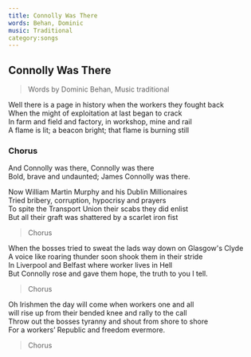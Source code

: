 ```yaml
---
title: Connolly Was There
words: Behan, Dominic
music: Traditional
category:songs
---
```


## Connolly Was There

> Words by Dominic Behan, Music traditional

Well there is a page in history when the workers they fought back  
When the might of exploitation at last began to crack  
In farm and field and factory, in workshop, mine and rail  
A flame is lit; a beacon bright; that flame is burning still

### Chorus

And Connolly was there, Connolly was there  
Bold, brave and undaunted; James Connolly was there.

Now William Martin Murphy and his Dublin Millionaires  
Tried bribery, corruption, hypocrisy and prayers  
To spite the Transport Union their scabs they did enlist  
But all their graft was shattered by a scarlet iron fist

> Chorus

When the bosses tried to sweat the lads way down on Glasgow's Clyde  
A voice like roaring thunder soon shook them in their stride  
In Liverpool and Belfast where worker lives in Hell  
But Connolly rose and gave them hope, the truth to you I tell.

> Chorus

Oh Irishmen the day will come when workers one and all  
will rise up from their bended knee and rally to the call  
Throw out the bosses tyranny and shout from shore to shore  
For a workers’ Republic and freedom evermore.

> Chorus
